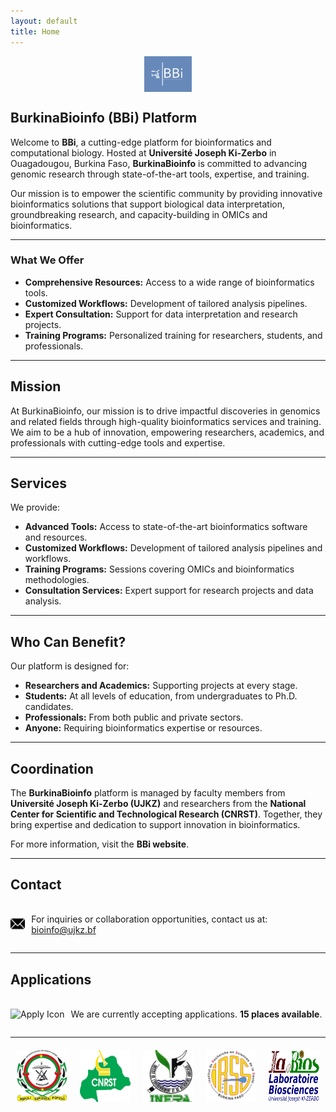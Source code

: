 ```yaml
---
layout: default
title: Home
---
```


<div style="display: flex; justify-content: center; margin-bottom: 20px;">
  <img src="docs/public/BBi_logo.png" style="width: 15%; height: auto;" alt="BBi Logo">
</div>

## **BurkinaBioinfo (BBi) Platform**

Welcome to **BBi**, a cutting-edge platform for bioinformatics and computational biology. Hosted at **Université Joseph Ki-Zerbo** in Ouagadougou, Burkina Faso, **BurkinaBioinfo** is committed to advancing genomic research through state-of-the-art tools, expertise, and training.

Our mission is to empower the scientific community by providing innovative bioinformatics solutions that support biological data interpretation, groundbreaking research, and capacity-building in OMICs and bioinformatics.

---

### **What We Offer**
- **Comprehensive Resources:** Access to a wide range of bioinformatics tools.
- **Customized Workflows:** Development of tailored analysis pipelines.
- **Expert Consultation:** Support for data interpretation and research projects.
- **Training Programs:** Personalized training for researchers, students, and professionals.

---

## **Mission**

At BurkinaBioinfo, our mission is to drive impactful discoveries in genomics and related fields through high-quality bioinformatics services and training. We aim to be a hub of innovation, empowering researchers, academics, and professionals with cutting-edge tools and expertise.

---

## **Services**

We provide:
- **Advanced Tools:** Access to state-of-the-art bioinformatics software and resources.
- **Customized Workflows:** Development of tailored analysis pipelines and workflows.
- **Training Programs:** Sessions covering OMICs and bioinformatics methodologies.
- **Consultation Services:** Expert support for research projects and data analysis.

---

## **Who Can Benefit?**

Our platform is designed for:
- **Researchers and Academics:** Supporting projects at every stage.
- **Students:** At all levels of education, from undergraduates to Ph.D. candidates.
- **Professionals:** From both public and private sectors.
- **Anyone:** Requiring bioinformatics expertise or resources.

---

## **Coordination**

The **BurkinaBioinfo** platform is managed by faculty members from **Université Joseph Ki-Zerbo (UJKZ)** and researchers from the **National Center for Scientific and Technological Research (CNRST)**. Together, they bring expertise and dedication to support innovation in bioinformatics.

For more information, visit the **BBi website**.

---

## **Contact**

<div style="display: flex; align-items: center; margin-top: 20px;">
  <div style="margin-right: 10px;">
    <img src="public/icon_email-5.png" alt="Email Icon" style="width: 24px; height: auto;">
  </div>
  <div>
    <p>For inquiries or collaboration opportunities, contact us at:  
      <a href="mailto:bioinfo@ujkz.bf">bioinfo@ujkz.bf</a>
    </p>
  </div>
</div>

---

## **Applications**

<div style="display: flex; align-items: center; margin-top: 20px;">
  <div style="margin-right: 10px;">
    <img src="public/icon_apply-5.png" alt="Apply Icon" style="width: 24px; height: auto;">
  </div>
  <div>
    <p>We are currently accepting applications.  
       <strong>15 places available</strong>.
    </p>
  </div>
</div>

---

<div style="display: flex; justify-content: center; margin-top: 20px;">
  <img src="docs/public/logo_ujkz.jpeg" style="width: 16%; margin: 0 10px;" alt="UJKZ Logo">
  <img src="docs/public/logo_cnsrt.png" style="width: 16%; margin: 0 10px;" alt="CNRST Logo">
  <img src="docs/public/logo_inera.jpeg" style="width: 16%; margin: 0 10px;" alt="INERA Logo">
  <img src="docs/public/logo_irss.png" style="width: 16%; margin: 0 10px;" alt="IRSS Logo">
  <img src="docs/public/logo_labios.jpg" style="width: 16%; margin: 0 10px;" alt="SVT Logo">
</div>
